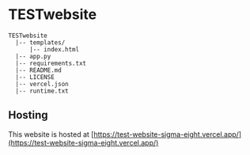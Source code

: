 # TESTwebsite

```
TESTwebsite
  |-- templates/
      |-- index.html
  |-- app.py
  |-- requirements.txt
  |-- README.md
  |-- LICENSE
  |-- vercel.json
  |-- runtime.txt
```

## Hosting

This website is hosted at [https://test-website-sigma-eight.vercel.app/](https://test-website-sigma-eight.vercel.app/)
